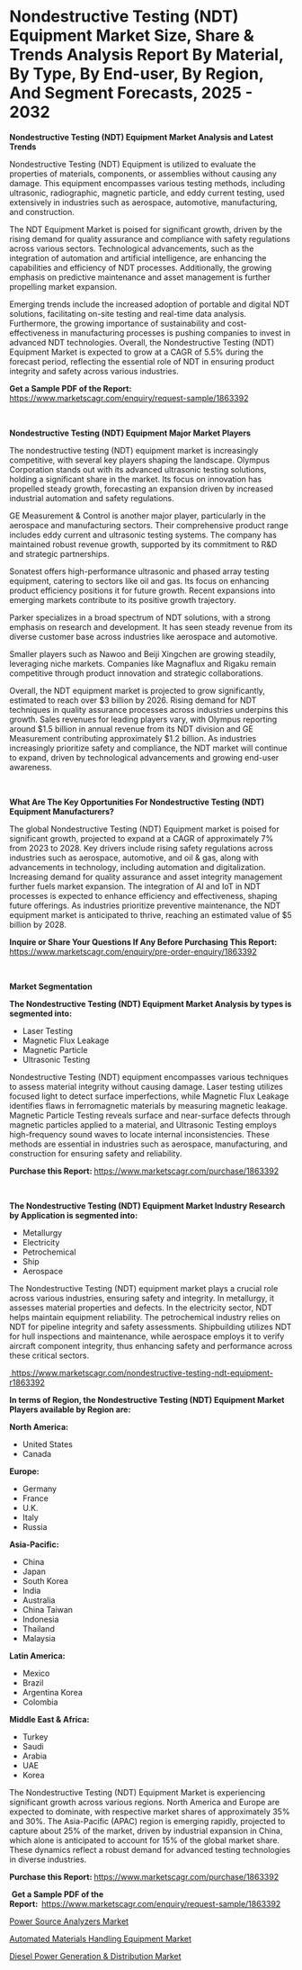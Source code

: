 <p><h1>Nondestructive Testing (NDT) Equipment Market Size, Share & Trends Analysis Report By Material, By Type, By End-user, By Region, And Segment Forecasts, 2025 - 2032</h1></p><p><strong>Nondestructive Testing (NDT) Equipment Market Analysis and Latest Trends</strong></p>
<p><p>Nondestructive Testing (NDT) Equipment is utilized to evaluate the properties of materials, components, or assemblies without causing any damage. This equipment encompasses various testing methods, including ultrasonic, radiographic, magnetic particle, and eddy current testing, used extensively in industries such as aerospace, automotive, manufacturing, and construction. </p><p>The NDT Equipment Market is poised for significant growth, driven by the rising demand for quality assurance and compliance with safety regulations across various sectors. Technological advancements, such as the integration of automation and artificial intelligence, are enhancing the capabilities and efficiency of NDT processes. Additionally, the growing emphasis on predictive maintenance and asset management is further propelling market expansion. </p><p>Emerging trends include the increased adoption of portable and digital NDT solutions, facilitating on-site testing and real-time data analysis. Furthermore, the growing importance of sustainability and cost-effectiveness in manufacturing processes is pushing companies to invest in advanced NDT technologies. Overall, the Nondestructive Testing (NDT) Equipment Market is expected to grow at a CAGR of 5.5% during the forecast period, reflecting the essential role of NDT in ensuring product integrity and safety across various industries.</p></p>
<p><strong>Get a Sample PDF of the Report:&nbsp;</strong> <a href="https://www.marketscagr.com/enquiry/request-sample/1863392?utm_campaign=2031&utm_medium=2&utm_source=Github&utm_content=ia&utm_term=12042025&utm_id=nondestructive-testing-ndt-equipment">https://www.marketscagr.com/enquiry/request-sample/1863392</a></p>
<p>&nbsp;</p>
<p><strong>Nondestructive Testing (NDT) Equipment Major Market Players</strong></p>
<p><p>The nondestructive testing (NDT) equipment market is increasingly competitive, with several key players shaping the landscape. Olympus Corporation stands out with its advanced ultrasonic testing solutions, holding a significant share in the market. Its focus on innovation has propelled steady growth, forecasting an expansion driven by increased industrial automation and safety regulations.</p><p>GE Measurement & Control is another major player, particularly in the aerospace and manufacturing sectors. Their comprehensive product range includes eddy current and ultrasonic testing systems. The company has maintained robust revenue growth, supported by its commitment to R&D and strategic partnerships.</p><p>Sonatest offers high-performance ultrasonic and phased array testing equipment, catering to sectors like oil and gas. Its focus on enhancing product efficiency positions it for future growth. Recent expansions into emerging markets contribute to its positive growth trajectory.</p><p>Parker specializes in a broad spectrum of NDT solutions, with a strong emphasis on research and development. It has seen steady revenue from its diverse customer base across industries like aerospace and automotive.</p><p>Smaller players such as Nawoo and Beiji Xingchen are growing steadily, leveraging niche markets. Companies like Magnaflux and Rigaku remain competitive through product innovation and strategic collaborations.</p><p>Overall, the NDT equipment market is projected to grow significantly, estimated to reach over $3 billion by 2026. Rising demand for NDT techniques in quality assurance processes across industries underpins this growth. Sales revenues for leading players vary, with Olympus reporting around $1.5 billion in annual revenue from its NDT division and GE Measurement contributing approximately $1.2 billion. As industries increasingly prioritize safety and compliance, the NDT market will continue to expand, driven by technological advancements and growing end-user awareness.</p></p>
<p>&nbsp;</p>
<p><strong>What Are The Key Opportunities For Nondestructive Testing (NDT) Equipment Manufacturers?</strong></p>
<p><p>The global Nondestructive Testing (NDT) Equipment market is poised for significant growth, projected to expand at a CAGR of approximately 7% from 2023 to 2028. Key drivers include rising safety regulations across industries such as aerospace, automotive, and oil & gas, along with advancements in technology, including automation and digitalization. Increasing demand for quality assurance and asset integrity management further fuels market expansion. The integration of AI and IoT in NDT processes is expected to enhance efficiency and effectiveness, shaping future offerings. As industries prioritize preventive maintenance, the NDT equipment market is anticipated to thrive, reaching an estimated value of $5 billion by 2028.</p></p>
<p><strong>Inquire or Share Your Questions If Any Before Purchasing This Report:</strong> <a href="https://www.marketscagr.com/enquiry/pre-order-enquiry/1863392?utm_campaign=2031&utm_medium=2&utm_source=Github&utm_content=ia&utm_term=12042025&utm_id=nondestructive-testing-ndt-equipment">https://www.marketscagr.com/enquiry/pre-order-enquiry/1863392</a></p>
<p>&nbsp;</p>
<p><strong>Market Segmentation</strong></p>
<p><strong>The Nondestructive Testing (NDT) Equipment Market Analysis by types is segmented into:</strong></p>
<p><ul><li>Laser Testing</li><li>Magnetic Flux Leakage</li><li>Magnetic Particle</li><li>Ultrasonic Testing</li></ul></p>
<p><p>Nondestructive Testing (NDT) equipment encompasses various techniques to assess material integrity without causing damage. Laser testing utilizes focused light to detect surface imperfections, while Magnetic Flux Leakage identifies flaws in ferromagnetic materials by measuring magnetic leakage. Magnetic Particle Testing reveals surface and near-surface defects through magnetic particles applied to a material, and Ultrasonic Testing employs high-frequency sound waves to locate internal inconsistencies. These methods are essential in industries such as aerospace, manufacturing, and construction for ensuring safety and reliability.</p></p>
<p><strong>Purchase this Report:&nbsp;</strong><a href="https://www.marketscagr.com/purchase/1863392?utm_campaign=2031&utm_medium=2&utm_source=Github&utm_content=ia&utm_term=12042025&utm_id=nondestructive-testing-ndt-equipment">https://www.marketscagr.com/purchase/1863392</a></p>
<p>&nbsp;</p>
<p><strong>The Nondestructive Testing (NDT) Equipment Market Industry Research by Application is segmented into:</strong></p>
<p><ul><li>Metallurgy</li><li>Electricity</li><li>Petrochemical</li><li>Ship</li><li>Aerospace</li></ul></p>
<p><p>The Nondestructive Testing (NDT) equipment market plays a crucial role across various industries, ensuring safety and integrity. In metallurgy, it assesses material properties and defects. In the electricity sector, NDT helps maintain equipment reliability. The petrochemical industry relies on NDT for pipeline integrity and safety assessments. Shipbuilding utilizes NDT for hull inspections and maintenance, while aerospace employs it to verify aircraft component integrity, thus enhancing safety and performance across these critical sectors.</p></p>
<p><a href="https://www.marketscagr.com/nondestructive-testing-ndt-equipment-r1863392?utm_campaign=2031&utm_medium=2&utm_source=Github&utm_content=ia&utm_term=12042025&utm_id=nondestructive-testing-ndt-equipment">&nbsp;https://www.marketscagr.com/nondestructive-testing-ndt-equipment-r1863392</a></p>
<p><strong>In terms of Region, the Nondestructive Testing (NDT) Equipment Market Players available by Region are:</strong></p>
<p>
    <p> <strong> North America: </strong>
        <ul>
            <li>United States</li>
            <li>Canada</li>
        </ul>
        </p> 
    <p> <strong> Europe: </strong>
        <ul>
            <li>Germany</li>
            <li>France</li>
            <li>U.K.</li>
            <li>Italy</li>
            <li>Russia</li>
        </ul>
        </p> 
    <p> <strong> Asia-Pacific: </strong>
        <ul>
            <li>China</li>
            <li>Japan</li>
            <li>South Korea</li>
            <li>India</li>
            <li>Australia</li>
            <li>China Taiwan</li>
            <li>Indonesia</li>
            <li>Thailand</li>
            <li>Malaysia</li>
        </ul>
        </p> 
    <p> <strong> Latin America: </strong>
        <ul>
            <li>Mexico</li>
            <li>Brazil</li>
            <li>Argentina Korea</li>
            <li>Colombia</li>
        </ul>
        </p> 
    <p> <strong> Middle East & Africa: </strong>
        <ul>
            <li>Turkey</li>
            <li>Saudi</li>
            <li>Arabia</li>
            <li>UAE</li>
            <li>Korea</li>
        </ul>
    </p>
    </p>
<p><p>The Nondestructive Testing (NDT) Equipment Market is experiencing significant growth across various regions. North America and Europe are expected to dominate, with respective market shares of approximately 35% and 30%. The Asia-Pacific (APAC) region is emerging rapidly, projected to capture about 25% of the market, driven by industrial expansion in China, which alone is anticipated to account for 15% of the global market share. These dynamics reflect a robust demand for advanced testing technologies in diverse industries.</p></p>
<p><strong>Purchase this Report: </strong><a href="https://www.marketscagr.com/purchase/1863392?utm_campaign=2031&utm_medium=2&utm_source=Github&utm_content=ia&utm_term=12042025&utm_id=nondestructive-testing-ndt-equipment">https://www.marketscagr.com/purchase/1863392</a></p>
<p>&nbsp;<strong>Get a Sample PDF of the Report:&nbsp;&nbsp;</strong><a href="https://www.marketscagr.com/enquiry/request-sample/1863392?utm_campaign=2031&utm_medium=2&utm_source=Github&utm_content=ia&utm_term=12042025&utm_id=nondestructive-testing-ndt-equipment">https://www.marketscagr.com/enquiry/request-sample/1863392</a></p>
<p><strong></strong></p>
<p><p><a href="https://github.com/aloyoarmahvr/Market-Research-Report-List-1/blob/main/power-source-analyzers-market.md?utm_campaign=2031&utm_medium=2&utm_source=Github&utm_content=ia&utm_term=12042025&utm_id=nondestructive-testing-ndt-equipment">Power Source Analyzers Market</a></p><p><a href="https://github.com/wileonie19657/Market-Research-Report-List-1/blob/main/automated-materials-handling-equipment-market.md?utm_campaign=2031&utm_medium=2&utm_source=Github&utm_content=ia&utm_term=12042025&utm_id=nondestructive-testing-ndt-equipment">Automated Materials Handling Equipment Market</a></p><p><a href="https://github.com/PeterParrish5/Market-Research-Report-List-7/blob/main/diesel-power-generation-distribution-market.md?utm_campaign=2031&utm_medium=2&utm_source=Github&utm_content=ia&utm_term=12042025&utm_id=nondestructive-testing-ndt-equipment">Diesel Power Generation & Distribution Market</a></p></p>